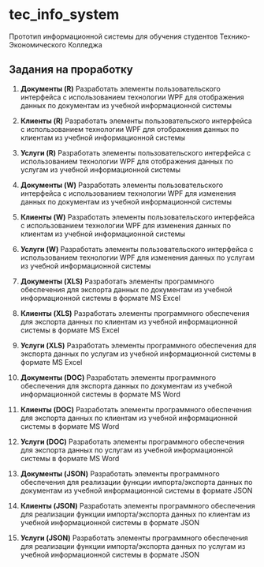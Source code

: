 # tec_info_system
Прототип информационной системы для обучения студентов Технико-Экономического Колледжа

## Задания на проработку

1. **Документы (R)** Разработать элементы пользовательского интерфейса с использованием технологии WPF для отображения данных по документам из учебной информационной системы

2. **Клиенты (R)** Разработать элементы пользовательского интерфейса с использованием технологии WPF для отображения данных по клиентам из учебной информационной системы

3. **Услуги (R)** Разработать элементы пользовательского интерфейса с использованием технологии WPF для отображения данных по услугам из учебной информационной системы

4. **Документы (W)** Разработать элементы пользовательского интерфейса с использованием технологии WPF для изменения данных по документам из учебной информационной системы

5. **Клиенты (W)** Разработать элементы пользовательского интерфейса с использованием технологии WPF для изменения данных по клиентам из учебной информационной системы

6. **Услуги (W)** Разработать элементы пользовательского интерфейса с использованием технологии WPF для изменения данных по услугам из учебной информационной системы

7. **Документы (XLS)** Разработать элементы программного обеспечения для экспорта данных по документам из учебной информационной системы в формате MS Excel

8. **Клиенты (XLS)** Разработать элементы программного обеспечения для экспорта данных по клиентам из учебной информационной системы в формате MS Excel

9. **Услуги (XLS)** Разработать элементы программного обеспечения для экспорта данных по услугам из учебной информационной системы в формате MS Excel

10. **Документы (DOC)** Разработать элементы программного обеспечения для экспорта данных по документам из учебной информационной системы в формате MS Word

11. **Клиенты (DOC)** Разработать элементы программного обеспечения для экспорта данных по клиентам из учебной информационной системы в формате MS Word

12. **Услуги (DOC)** Разработать элементы программного обеспечения для экспорта данных по услугам из учебной информационной системы в формате MS Word

13. **Документы (JSON)** Разработать элементы программного обеспечения для реализации функции импорта/экспорта данных по документам из учебной информационной системы в формате JSON

14. **Клиенты (JSON)** Разработать элементы программного обеспечения для реализации функции импорта/экспорта данных по клиентам из учебной информационной системы в формате JSON

15. **Услуги (JSON)** Разработать элементы программного обеспечения для реализации функции импорта/экспорта данных по услугам из учебной информационной системы в формате JSON